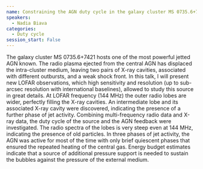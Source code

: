 ```yaml
---
name: Constraining the AGN duty cycle in the galaxy cluster MS 0735.6+7421
speakers:
  - Nadia Biava
categories:
  - Duty cycle
session_start: False
---
```


The galaxy cluster MS 0735.6+7421 hosts one of the most powerful jetted AGN known.
The radio plasma ejected from the central AGN has displaced the intra-cluster medium, leaving two pairs of X-ray cavities, associated with different outbursts, and a weak shock front.
In this talk, I will present new LOFAR observations, which high sensitivity and resolution (up to sub-arcsec resolution with international baselines), allowed to study this source in great details. At LOFAR frequency (144 MHz) the outer radio lobes are wider, perfectly filling the X-ray cavities. An intermediate lobe and its associated X-ray cavity were discovered, indicating the presence of a further phase of jet activity. Combining multi-frequency radio data and X-ray data, the duty cycle of the source and the AGN feedback were investigated. The radio spectra of the lobes is very steep even at 144 MHz, indicating the presence of old particles. In three phases of jet activity, the AGN was active for most of the time with only brief quiescent phases that ensured the repeated heating of the central gas. Energy budget estimates indicate that a source of additional pressure support is needed to sustain the bubbles against the pressure of the external medium.